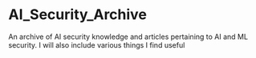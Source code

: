 # AI_Security_Archive
An archive of AI security knowledge and articles pertaining to AI and ML security. I will also include various things I find useful 

